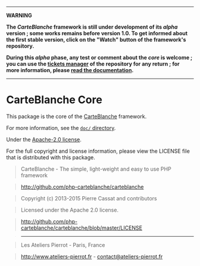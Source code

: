 ----

**WARNING**
 
**The *CarteBlanche* framework is still under development of its *alpha* version ;
some works remains before version 1.0. To get informed about the first stable version, click
on the "Watch" button of the framework's repository.**

**During this *alpha* phase, any test or comment about the *core* is welcome ; you can use
the [tickets manager](http://github.com/php-carteblanche/core/issues) of the repository for 
any return ; for more information, please [read the documentation](http://github.com/php-carteblanche/core/tree/master/doc).**

----

CarteBlanche Core
=================

This package is the core of the [CarteBlanche](http://github.com/php-carteblanche/carteblanche) framework.

For more information, see the [`doc/` directory](http://github.com/php-carteblanche/core/tree/master/doc).

Under the [Apache-2.0 license](http://github.com/php-carteblanche/carteblanche/blob/master/LICENSE).

For the full copyright and license information, please view the LICENSE
file that is distributed with this package.

>    CarteBlanche - The simple, light-weight and easy to use PHP framework

>    <http://github.com/php-carteblanche/carteblanche>

>    Copyright (c) 2013-2015 Pierre Cassat and contributors

>    Licensed under the Apache 2.0 license.

>    <http://github.com/php-carteblanche/carteblanche/blob/master/LICENSE>

>    ----

>    Les Ateliers Pierrot - Paris, France

>    <http://www.ateliers-pierrot.fr> - <contact@ateliers-pierrot.fr>
